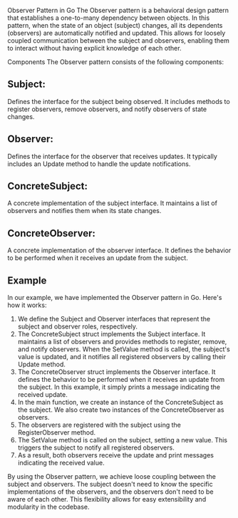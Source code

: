 Observer Pattern in Go
The Observer pattern is a behavioral design pattern that establishes a one-to-many dependency between objects. In this pattern, when the state of an object (subject) changes, all its dependents (observers) are automatically notified and updated. This allows for loosely coupled communication between the subject and observers, enabling them to interact without having explicit knowledge of each other.

Components
The Observer pattern consists of the following components:

## Subject: 
Defines the interface for the subject being observed. It includes methods to register observers, remove observers, and notify observers of state changes.

## Observer: 
Defines the interface for the observer that receives updates. It typically includes an Update method to handle the update notifications.

## ConcreteSubject: 
A concrete implementation of the subject interface. It maintains a list of observers and notifies them when its state changes.

## ConcreteObserver: 
A concrete implementation of the observer interface. It defines the behavior to be performed when it receives an update from the subject.

## Example
In our example, we have implemented the Observer pattern in Go. Here's how it works:

1. We define the Subject and Observer interfaces that represent the subject and observer roles, respectively.
2. The ConcreteSubject struct implements the Subject interface. It maintains a list of observers and provides methods to register, remove, and notify observers. When the SetValue method is called, the subject's value is updated, and it notifies all registered observers by calling their Update method.
3. The ConcreteObserver struct implements the Observer interface. It defines the behavior to be performed when it receives an update from the subject. In this example, it simply prints a message indicating the received update.
4. In the main function, we create an instance of the ConcreteSubject as the subject. We also create two instances of the ConcreteObserver as observers.
5. The observers are registered with the subject using the RegisterObserver method.
6. The SetValue method is called on the subject, setting a new value. This triggers the subject to notify all registered observers.
7. As a result, both observers receive the update and print messages indicating the received value.

By using the Observer pattern, we achieve loose coupling between the subject and observers. The subject doesn't need to know the specific implementations of the observers, and the observers don't need to be aware of each other. This flexibility allows for easy extensibility and modularity in the codebase.